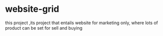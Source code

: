 # website-grid
this project ,its project that entails website for marketing only, where lots of product can be set for sell and buying
